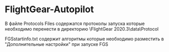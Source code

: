 # FlightGear-Autopilot
В файле Protocols Files содержатся протоколы запуска которые необходимо перенести в директорию \FlightGear 2020.3\data\Protocol

FGSstartinfo.txt содержит алгоритмы которые необходимо разместить в "Дополнительные настройки" при запуске FGS
